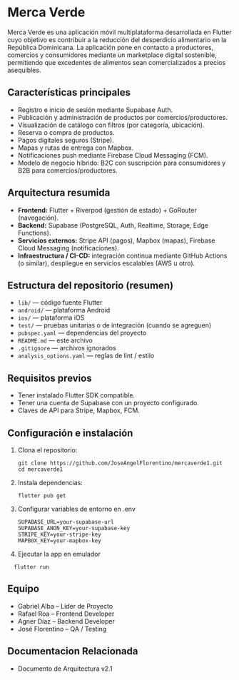 # Merca Verde

Merca Verde es una aplicación móvil multiplataforma desarrollada en Flutter cuyo objetivo es contribuir a la reducción del desperdicio alimentario en la República Dominicana. La aplicación pone en contacto a productores, comercios y consumidores mediante un marketplace digital sostenible, permitiendo que excedentes de alimentos sean comercializados a precios asequibles.

## Características principales
- Registro e inicio de sesión mediante Supabase Auth.  
- Publicación y administración de productos por comercios/productores.  
- Visualización de catálogo con filtros (por categoría, ubicación).  
- Reserva o compra de productos.  
- Pagos digitales seguros (Stripe).  
- Mapas y rutas de entrega con Mapbox.  
- Notificaciones push mediante Firebase Cloud Messaging (FCM).  
- Modelo de negocio híbrido: B2C con suscripción para consumidores y B2B para comercios/productores.

## Arquitectura resumida
- **Frontend:** Flutter + Riverpod (gestión de estado) + GoRouter (navegación).  
- **Backend:** Supabase (PostgreSQL, Auth, Realtime, Storage, Edge Functions).  
- **Servicios externos:** Stripe API (pagos), Mapbox (mapas), Firebase Cloud Messaging (notificaciones).  
- **Infraestructura / CI-CD:** integración continua mediante GitHub Actions (o similar), despliegue en servicios escalables (AWS u otro).  

## Estructura del repositorio (resumen)
- `lib/` — código fuente Flutter  
- `android/` — plataforma Android  
- `ios/` — plataforma iOS  
- `test/` — pruebas unitarias o de integración (cuando se agreguen)  
- `pubspec.yaml` — dependencias del proyecto  
- `README.md` — este archivo  
- `.gitignore` — archivos ignorados  
- `analysis_options.yaml` — reglas de lint / estilo  

## Requisitos previos
- Tener instalado Flutter SDK compatible.  
- Tener una cuenta de Supabase con un proyecto configurado.  
- Claves de API para Stripe, Mapbox, FCM.

## Configuración e instalación
1. Clona el repositorio:
   ```
   git clone https://github.com/JoseAngelFlorentino/mercaverde1.git
   cd mercaverde1
2. Instala dependencias:
   ```
   flutter pub get
   ```
3. Configurar variables de entorno en .env
   ```
   SUPABASE_URL=your-supabase-url
   SUPABASE_ANON_KEY=your-supabase-key
   STRIPE_KEY=your-stripe-key
   MAPBOX_KEY=your-mapbox-key
4. Ejecutar la app en emulador
  ```
    flutter run
```
## Equipo

- Gabriel Alba – Líder de Proyecto
- Rafael Roa – Frontend Developer
- Agner Díaz – Backend Developer
- José Florentino – QA / Testing

## Documentacion Relacionada
- Documento de Arquitectura v2.1

